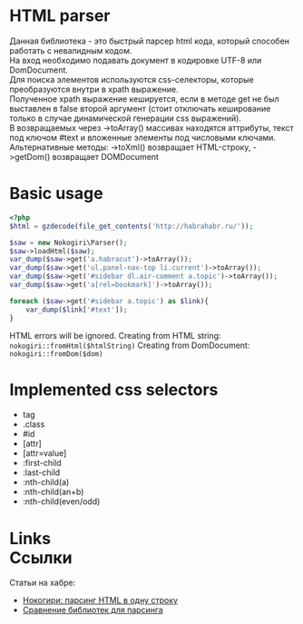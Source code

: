 HTML parser
===========
Данная библиотека - это быстрый парсер html кода, который способен работать с невалидным кодом.<br />
На вход необходимо подавать документ в кодировке UTF-8 или DomDocument.<br />
Для поиска элементов используются css-селекторы, которые преобразуются внутри в xpath выражение.<br />
Полученное xpath выражение кешируется, если в методе get не был выставлен в false второй аргумент (стоит отключать кеширование только в случае динамической генерации css выражений).<br />
В возвращаемых через ->toArray() массивах находятся аттрибуты, текст под ключом #text и вложенные элементы под числовыми ключами.<br />
Альтернативные методы: ->toXml() возвращает HTML-строку, ->getDom() возвращает DOMDocument<br />


Basic usage
===================================
```php
<?php
$html = gzdecode(file_get_contents('http://habrahabr.ru/'));

$saw = new Nokogiri\Parser();
$saw->loadHtml($saw);
var_dump($saw->get('a.habracut')->toArray());
var_dump($saw->get('ul.panel-nav-top li.current')->toArray());
var_dump($saw->get('#sidebar dl.air-comment a.topic')->toArray());
var_dump($saw->get('a[rel=bookmark]')->toArray());

foreach ($saw->get('#sidebar a.topic') as $link){
    var_dump($link['#text']);
}
```

HTML errors will be ignored.
Creating from HTML string: `nokogiri::fromHtml($htmlString)`
Creating from DomDocument: `nokogiri::fromDom($dom)`

Implemented css selectors
=========================
* tag
* .class
* \#id
* \[attr\]
* \[attr=value\]
* :first-child
* :last-child
* :nth-child(a)
* :nth-child(an+b)
* :nth-child(even/odd)


Links<br />Ссылки
============
Статьи на хабре:

* <a href="http://habrahabr.ru/blogs/php/110112/">Нокогири: парсинг HTML в одну строку</a>
* <a href="http://habrahabr.ru/blogs/php/114323/">Сравнение библиотек для парсинга</a>
